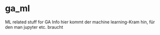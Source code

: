 # ga_ml
ML related stuff for GA Info
hier kommt der machine learning-Kram hin, für den man jupyter etc. braucht
